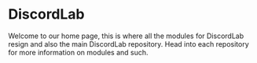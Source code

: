 # DiscordLab

Welcome to our home page, this is where all the modules for DiscordLab resign and also the main DiscordLab repository. Head into each repository for more information on modules and such.
